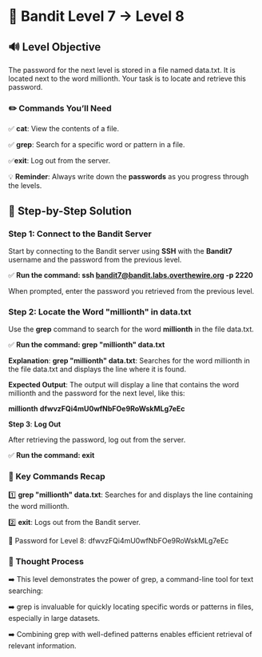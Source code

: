 # 🎲 Bandit Level 7 → Level 8



## 🔊 Level Objective


The password for the next level is stored in a file named data.txt. It is located next to the word millionth. Your task is to locate and retrieve this password.



### ✏️ Commands You’ll Need


:white_check_mark: **cat**: View the contents of a file.

:white_check_mark: **grep**: Search for a specific word or pattern in a file.

:white_check_mark:**exit**: Log out from the server.



💡 **Reminder**: Always write down the **passwords** as you progress through the levels.




## 📃 Step-by-Step Solution


### Step 1: Connect to the Bandit Server


Start by connecting to the Bandit server using **SSH** with the **Bandit7** username and the password from the previous level.


:white_check_mark: **Run the command: ssh bandit7@bandit.labs.overthewire.org -p 2220**

When prompted, enter the password you retrieved from the previous level.



### Step 2: Locate the Word "millionth" in data.txt

Use the **grep** command to search for the word **millionth** in the file data.txt.

:white_check_mark: **Run the command: grep "millionth" data.txt**

**Explanation**: **grep "millionth" data.txt**: Searches for the word millionth in the file data.txt and displays the line where it is found.


**Expected Output**: The output will display a line that contains the word millionth and the password for the next level, like this:

**millionth**      **dfwvzFQi4mU0wfNbFOe9RoWskMLg7eEc**


**Step 3**: **Log Out**

After retrieving the password, log out from the server.

:white_check_mark: **Run the command: exit**



### :round_pushpin: Key Commands Recap


:one: **grep "millionth" data.txt**: Searches for and displays the line containing the word millionth.

:two: **exit**: Logs out from the Bandit server.



🔑 Password for Level 8: dfwvzFQi4mU0wfNbFOe9RoWskMLg7eEc



### 🔎 Thought Process


:arrow_right: This level demonstrates the power of grep, a command-line tool for text searching:


:arrow_right: grep is invaluable for quickly locating specific words or patterns in files, especially in large datasets.


:arrow_right: Combining grep with well-defined patterns enables efficient retrieval of relevant information.